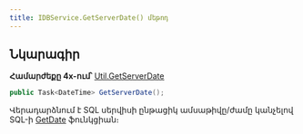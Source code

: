```yaml
---
title: IDBService.GetServerDate() մեթոդ
---
```


## Նկարագիր

**Համարժեքը 4x-ում՝** [Util.GetServerDate](https://armsoft.github.io/as4x-docs/HTM/ProgrGuide/Functions/Functions/GetServerDate.html)

```c#
public Task<DateTime> GetServerDate();
```

Վերադարձնում է SQL սերվիսի ընթացիկ ամսաթիվը/ժամը կանչելով SQL-ի [GetDate](https://learn.microsoft.com/en-us/sql/t-sql/functions/getdate-transact-sql) ֆունկցիան։

